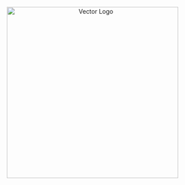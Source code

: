 <p align="center"><a href="https://dcrums.org" target="_blank"><img src="./public/vector/spider/logo.png" width="400" alt="Vector Logo"></a></p>
